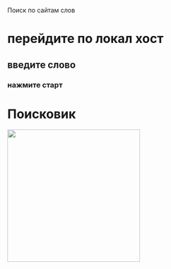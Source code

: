Поиск по сайтам слов
# перейдите по локал хост
## введите слово
### нажмите старт
# Поисковик
<img src="/home/kedr/Изображения/Снимки экрана/gif/" width="300"/>
